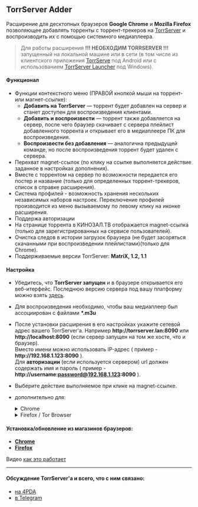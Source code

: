 ## TorrServer Adder
Расширение для десктопных браузеров **Google Chrome** и **Mozilla Firefox** позволяющее добавлять торренты с торрент-трекеров на [TorrServer](https://github.com/YouROK/TorrServer) и воспроизводить их с помощью системного медиаплеера.
> Для работы расширения **!!! НЕОБХОДИМ TORRSERVER !!!** запущенный на локальной машине или в сети (в том числе из клиентского приложения [TorrServe](https://github.com/YouROK/TorrServe) под Android или с использованием [TorrServer Launcher](https://github.com/Noperkot/TSL) под Windows).

#### Функционал
- Функции контекстного меню (ПРАВОЙ кнопкой мыши на торрент- или магнет-ссылке):
	- **Добавить на TorrServer** — торрент будет добавлен на сервер и станет доступен для воспроизведения клиентами.
	- **Добавить и воспроизвести** — торрент также добавляется на сервер, после чего браузер скачивает с сервера плейлист добавленного торрента и открывает его в медиаплеере ПК для воспроизведения.
	- **Воспроизвести без добавления** — аналогична предыдущей команде, но после воспроизведения торрент будет удален с сервера.
- Перехват magnet-ссылок (по клику на ссылке выполняется действие заданное в настройках дополнения).
- Вместе с торрентом на сервер по возможности передается его постер и название (только для определенных торрент-трекеров, список в справке расширения).
- Система профилей - возможность хранения нескольких независимых наборов настроек. Переключение профилей производится из меню вызываемому по левому клику на иконке расширения.
- Поддержа авторизации
- На странице торрента в КИНОЗАЛ.ТВ отображается magnet-ссылка (только для зарегистрированных на сервисе пользователей).
- Очистка следов в истории загрузок браузера (не будет засоряться скачанными при воспроизведении плейлистами)(только для Chrome).
- Поддерживаемые версии TorrServer: **MatriX, 1.2, 1.1**

#### Настройка
-   Убедитесь, что **TorrServer запущен** и в браузере открывается его веб-итерфейс. Последнюю версию сервера под вашу платформу можно взять  [здесь](https://github.com/YouROK/TorrServer/releases).
-   Для воспроизведения необходимо, чтобы ваш медиаплеер был ассоциирован с файлами **\*.m3u**
-   После установки расширения в его настройках укажите сетевой адрес вашего TorrServer'а. Например  **http:<area>//torrserver.lan:8090**  или  **http:<area>//localhost:8090**  (если сервер запущен на том же хосте, что и браузер).  
    Вместо имени можно использовать IP-адрес ( пример -  **http:<area>//192.168.1.123:8090**  ).  
    Для **авторизации** (если используется сервером) url должен содержать имя и пароль ( пример -  **http:<area>//username:password@192.168.1.123:8090**  ).
-   Выберите действие выполняемое при клике на magnet-ссылке.  

-  дополнительно для:
	<details>	
	<summary>Chrome</summary>  

	-   Флаг очистки списка загрузок устанавливать  **только после того, как вы убедитесь, что при воспроизведении плеер подхватывает плейлист без запроса браузера**  (при включенной опции будет невозможно выполнить следующий пункт).
	-   Чтобы при воспроизведении браузер каждый раз не запрашивал подтверждение на открытие файла плейлиста после первой загрузки(воспроизведения) необходимо в списке закачек браузера из контекстного меню (ПКМ на скачанном  **.m3u**  файле) выбрать пункт  **"Всегда открывать файлы этого типа"**  (местонахождение этой опции может варьироваться в зависимости от версии браузера).
	</details>
	<details>
	<summary>Firefox / Tor Browser</summary>  

	-   Чтобы при воспроизведении браузер каждый раз не запрашивал подтверждение на открытие файла плейлиста **необходимо установить дополнение [InlineDisposition Reloaded](https://addons.mozilla.org/firefox/addon/inlinedisposition-reloaded/)**. Первые пару раз браузер все же может запросить подтверждение — согласиться. Или спросить в каком приложении открыть файл — выбрать ваш медиаплеер.
	- <details>
		<summary>дополнительно для Tor Browser</summary>  

		-   В качестве адреса TorrServer необходимо указывать **IP-адрес**.
		-   Нужно отключить прокси для торрсервера (иначе браузер будет пытаться подключиться к серверу через tor). В браузере перейти на страницу **about:config** (вставить в адресную строку), в строку поиска вставить **network.proxy.no_proxies_on** -> задать IP-адрес вашего TorrServer (**x.x.x.x** для адреса в сети или **127.0.0.1** если сервер работает на том же хосте, что и браузер). После этой операции в браузере должен стать доступен веб-интерфейс сервера (**http:<area>//x.x.x.x:8090**)
	</details>	
	</details>
#### Установка/обновление из магазинов браузеров:
-   [**Chrome**](https://chrome.google.com/webstore/detail/torrserver-adder/ihphookhabmjbgccflngglmidjloeefg)  
-   [**Firefox**](https://addons.mozilla.org/firefox/addon/torrserver-adder)

Видео [как это работает](https://www.youtube.com/watch?v=7e5mwleqxvM)
***
#### Обсуждение TorrServer'а и всего, что с ним связано:

-   [на 4PDA](https://4pda.to/forum/index.php?showtopic=889960)
-   [в Telegram](https://t.me/TorrServe)
